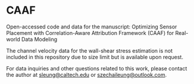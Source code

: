 # CAAF
Open-accessed code and data for the manuscript: Optimizing Sensor Placement with Correlation-Aware Attribution Framework (CAAF) for Real-world Data Modeling

The channel velocity data for the wall-shear stress estimation is not included in this repository due to size limit but is available upon request.

For data inquiries and other questions related to this work, please contact the author at sleung@caltech.edu or szechaileung@outlook.com.